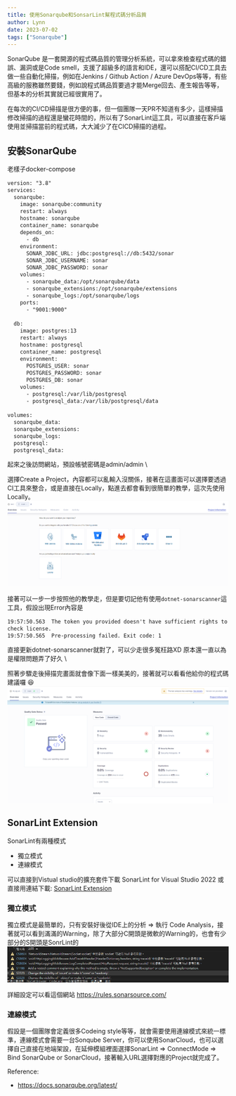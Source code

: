 ```yaml
---
title: 使用Sonarqube和SonsarLint幫程式碼分析品質
author: Lynn
date: 2023-07-02
tags: ["Sonarqube"]
---
```


SonarQube 是一套開源的程式碼品質的管理分析系統，可以拿來檢查程式碼的錯誤、漏洞或是Code smell，支援了超級多的語言和IDE，還可以搭配CI/CD工具去做一些自動化掃描，例如在Jenkins / Github Action / Azure DevOps等等，有些高級的服務雖然要錢，例如說程式碼品質要過才能Merge回去、產生報告等等，但基本的分析其實就已經很實用了。

在每次的CI/CD掃描是很方便的事，但一個團隊一天PR不知道有多少，這樣掃描修改掃描的過程還是蠻花時間的，所以有了SonarLint這工具，可以直接在客戶端使用並掃描當前的程式碼，大大減少了在CICD掃描的過程。

<!--more-->

## 安裝SonarQube

老樣子docker-compose
```
version: "3.8"
services:
  sonarqube:
    image: sonarqube:community
    restart: always
    hostname: sonarqube
    container_name: sonarqube
    depends_on:
      - db
    environment:
      SONAR_JDBC_URL: jdbc:postgresql://db:5432/sonar
      SONAR_JDBC_USERNAME: sonar
      SONAR_JDBC_PASSWORD: sonar
    volumes:
      - sonarqube_data:/opt/sonarqube/data
      - sonarqube_extensions:/opt/sonarqube/extensions
      - sonarqube_logs:/opt/sonarqube/logs
    ports:
      - "9001:9000"

  db:
    image: postgres:13
    restart: always
    hostname: postgresql
    container_name: postgresql
    environment:
      POSTGRES_USER: sonar
      POSTGRES_PASSWORD: sonar
      POSTGRES_DB: sonar
    volumes:
      - postgresql:/var/lib/postgresql
      - postgresql_data:/var/lib/postgresql/data

volumes:
  sonarqube_data:
  sonarqube_extensions:
  sonarqube_logs:
  postgresql:
  postgresql_data:
```
起來之後訪問網站，預設帳號密碼是admin/admin \

選擇Create a Project，內容都可以亂輸入沒關係，接著在這畫面可以選擇要透過CI工具來整合，或是直接在Locally，點進去都會看到很簡單的教學，這次先使用Locally。
![Alt text](./image/lobby.png)

接著可以一步一步按照他的教學走，但是要切記他有使用`dotnet-sonarscanner`這工具，假設出現Error內容是
```
19:57:50.563  The token you provided doesn't have sufficient rights to check license.
19:57:50.565  Pre-processing failed. Exit code: 1
```
直接更新dotnet-sonarscanner就對了，可以少走很多冤枉路XD
原本還一直以為是權限問題弄了好久 \

照著步驟走後掃描完畫面就會像下面一樣美美的，接著就可以看看他給你的程式碼建議囉 😆
![Alt text](./image/scandone.png)

## SonarLint Extension 

SonarLint有兩種模式
* 獨立模式
* 連線模式

可以直接到Vistual studio的擴充套件下載
SonarLint for Visual Studio 2022
或直接用連結下載:
[SonarLint Extension](https://marketplace.visualstudio.com/items?itemName=SonarSource.SonarLintforVisualStudio2022)


### 獨立模式

獨立模式是最簡單的，只有安裝好後從IDE上的分析 => 執行 Code Analysis，接著就可以看到滿滿的Warning，除了大部分C開頭是微軟的Warning的，也會有少部分的S開頭是SonrLint的
![Alt text](./image/warning-sugg.png)

詳細設定可以看這個網站
https://rules.sonarsource.com/

### 連線模式

假設是一個團隊會定義很多Codeing style等等，就會需要使用連線模式來統一標準，連線模式會需要一台Sonqube Server，你可以使用SonarCloud，也可以選擇自己直接在地端架設，在延伸模組裡面選擇SonarLint => ConnectMode => Bind SonarQube or SonarCloud，接著輸入URL選擇對應的Project就完成了。

Reference:
* https://docs.sonarqube.org/latest/
